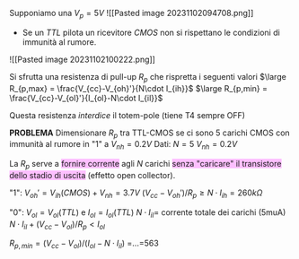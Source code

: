 Supponiamo una $V_{p}=5V$
![[Pasted image 20231102094708.png]]

- Se un *TTL* pilota un ricevitore *CMOS* non si rispettano le condizioni di immunità al rumore.

![[Pasted image 20231102100222.png]]

Si sfrutta una resistenza di pull-up $R_{p}$ che rispretta i seguenti valori
      $\large R_{p,max} = \frac{V_{cc}-V_{oh}'}{N\cdot I_{ih}}$
      $\large R_{p,min} = \frac{V_{cc}-V_{ol}'}{I_{ol}-N\cdot I_{il}}$

Questa resistenza *interdice* il totem-pole (tiene T4 sempre OFF)

**PROBLEMA**
Dimensionare $R_{p}$ tra TTL-CMOS se ci sono 5 carichi CMOS con immunità al rumore in "1" a $V_{nh}=0.2V$
Dati:
         $N=5$
         $V_{nh}=0.2V$

La $R_{p}$ serve a <span style="background:#fdbfff">fornire corrente</span> agli $N$ carichi <span style="background:#fdbfff">senza "caricare" il transistore dello stadio di uscita</span> (effetto open collector).

"1": 
$V_{oh}'=V_{ih}(CMOS)+V_{nh}=3.7V$
$(V_{cc}-V_{oh}') / R_{p} \geq N\cdot I_{ih}=260 k\Omega$

"0":
$V_{ol}=V_{ol} (TTL)$ e $I_{ol}=I_{ol}(TTL)$
$N\cdot I_{il}=$ corrente totale dei carichi (5muA)
$N\cdot I_{il}+ (V_{cc}-V_{ol}) / R_{p} < I_{ol}$

$R_{p,min}=(V_{cc}-V_{ol}) / (I_{ol}-N\cdot I_{il})$
=...=563